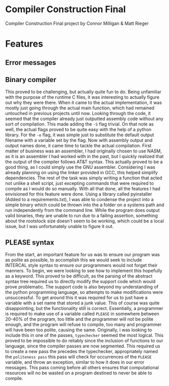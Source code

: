 # Compiler Construction Final
Compiler Construction Final project by Connor Milligan & Matt Rieger

# Features
## Error messages
## Binary compiler
This proved to be challenging, but actually quite fun to do. Being unfamiliar with the purpose of the runtime C files, it was interesting to actually figure out why they were there. When it came to the actual implementation, it was mostly just going through the actual main function, which had remained untouched in previous projects until now. Looking through the code, it seemed that the compiler already just outputted assembly code without any sort of compilation. This made adding the `-S` flag trivial. On that note as well, the actual flags proved to be quite easy with the help of a python library. For the `-o` flag, it was simple just to substitute the default output filename with a variable set by the flag. Now with assembly output and output names done, it came time to tackle the actual compilation. First matter of business was an assembler, I had originally chosen to use NASM, as it is an assembler I had worked with in the past, but I quickly realized that the output of the compiler follows AT&T syntax. This actually proved to be a good thing, as I could simply use the GNU assembler. Considering I was already planning on using the linker provided in GCC, this helped simplify dependencies. The rest of the task was simply writing a function that acted not unlike a shell script, just excepting commands that were required to compile as I would do so manually. With all that done, all the features I had envisioned for this feature were done. Using a library called pyinstaller (Added to a requirements.txt), I was able to condense the project into a simple binary which could be thrown into the a folder on a systems path and run independently from the command line. While the program does output valid binaries, they are unable to run due to a failing assertion, something about the rootstock size doesn't seem to be working, which could be a local issue, but I was unfortunately unable to figure it out.
## PLEASE syntax
From the start, an important feature for us was to ensure our program was as polite as possible, to accomplish this we would seek to include INTERCAL style syntax to ensure our programmers would not forget their manners. To begin, we were looking to see how to implement this hopefully as a keyword. This proved to be difficult, as the parsing of the abstract syntax tree required us to directly modify the support code which would prove problematic. The support code is also beyond my understanding of the python programming language, so attempts to make modifications were unsuccessful. To get around this it was required for us to just have a variable with a set name that stored a junk value. This of course was quite disappointing, but the functionality still is correct. Essentially, a programmer is required to make use of a variable called `PLEASE` in somewhere between 20-40% of the program, too little and the programmer will not be polite enough, and the program will refuse to compile, too many and programmer will have been too polite, causing the same. Originally, i was looking to include this in one of the passes, `typechecker` seemed the most logical. This proved to be impossible to do reliably since the inclusion of functions to our language, since the compiler passes are now segmented. This required us to create a new pass the precedes the typechecker, appropriately named the `politeness pass` this pass will check for occurrences of the `PLEASE` variable, and throw an exception, similar to how it does in our error messages. This pass coming before all others ensures that computational resources will no be wasted on a program destined to never be able to compile.